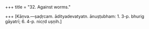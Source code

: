 +++
title = "32. Against worms."

+++
[Kāṇva.—ṣaḍṛcam. ādityadevatyatn. ānuṣṭubham: 1. 3-p. bhurig gāyatrī; 6. 4-p. nicṛd uṣṇih.]
